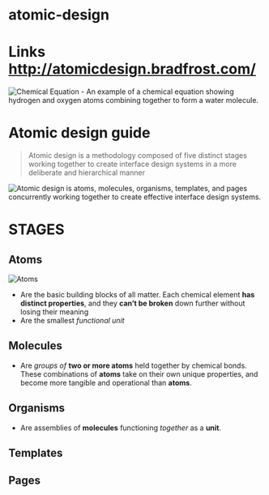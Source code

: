 # atomic-design

# Links http://atomicdesign.bradfrost.com/

![Chemical Equation - An example of a chemical equation showing hydrogen and oxygen atoms combining together to form a water molecule.](http://atomicdesign.bradfrost.com/images/content/chemical-equation.png)

# Atomic design guide

> Atomic design is a methodology composed of five distinct stages working together to create interface design systems in a more deliberate and hierarchical manner

![Atomic design is atoms, molecules, organisms, templates, and pages concurrently working together to create effective interface design systems.](http://atomicdesign.bradfrost.com/images/content/atomic-design-process.png)

# STAGES

## Atoms

![Atoms](http://atomicdesign.bradfrost.com/images/content/atomic-design-atoms.png)

- Are the basic building blocks of all matter. Each chemical element **has distinct properties**, and they **can’t be broken** down further without losing their meaning
- Are the smallest _functional unit_

## Molecules
- Are _groups of_ **two or more atoms** held together by chemical bonds. These combinations of **atoms** take on their own unique properties, and become more tangible and operational than **atoms**.

## Organisms
- Are assemblies of **molecules** functioning _together_ as a **unit**. 

## Templates

## Pages
